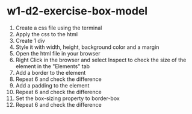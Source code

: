 # w1-d2-exercise-box-model

1. Create a css file using the terminal
2. Apply the css to the html
3. Create 1 div
4. Style it with width, height, background color and a margin
5. Open the html file in your browser
6. Right Click in the browser and select Inspect to check the size of the element in the "Elements" tab
7. Add a border to the element
8. Repeat 6 and check the difference
9. Add a padding to the element
10. Repeat 6 and check the difference
11. Set the box-sizing property to border-box
12. Repeat 6 and check the difference
